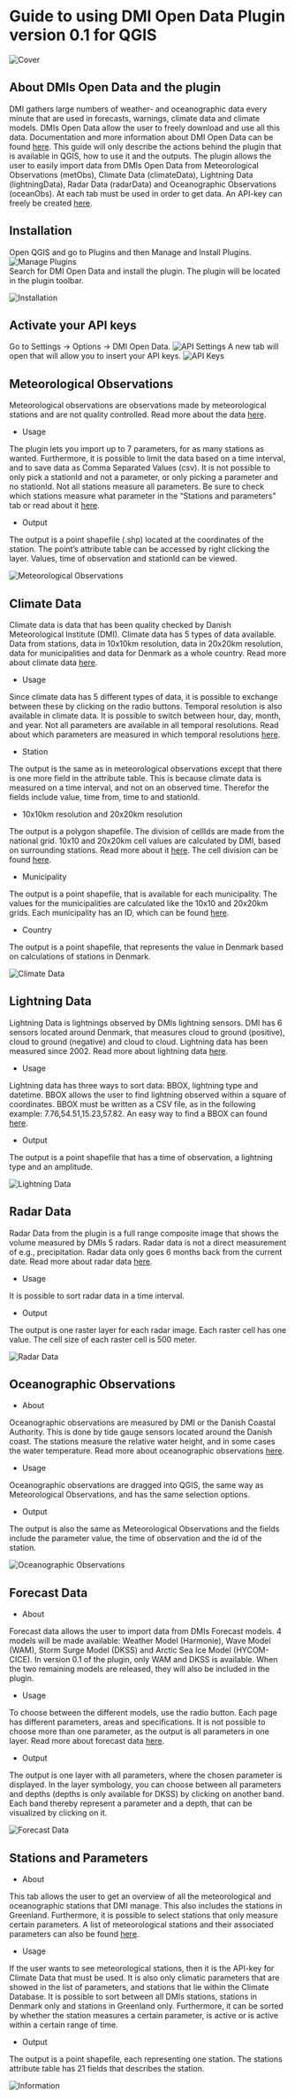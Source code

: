 # Guide to using DMI Open Data Plugin version 0.1 for QGIS

![Cover](guide%20image/cover.png)

## About DMIs Open Data and the plugin

DMI gathers large numbers of weather- and oceanographic data every minute that are used in forecasts, warnings, climate data and climate models. DMIs Open Data allow the user to freely download and use all this data. Documentation and more information about DMI Open Data can be found [here](https://confluence.govcloud.dk/display/FDAPI/Danish+Meteorological+Institute+-+Open+Data). 
This guide will only describe the actions behind the plugin that is available in QGIS, how to use it and the outputs. 
The plugin allows the user to easily import data from DMIs Open Data from Meteorological Observations (metObs), Climate Data (climateData), Lightning Data (lightningData), Radar Data (radarData) and Oceanographic Observations (oceanObs). At each tab must be used in order to get data. An API-key can freely be created [here](https://confluence.govcloud.dk/display/FDAPI/User+Creation). 

## Installation

Open QGIS and go to Plugins and then Manage and Install Plugins. ![Manage Plugins](guide%20image/plugin_installer.png)  
Search for DMI Open Data and install the plugin. The plugin will be located in the plugin toolbar.

![Installation](guide%20image/installl.png)

## Activate your API keys

Go to Settings &rarr; Options &rarr; DMI Open Data. 
![API Settings](guide%20image/api_setting.png)
A new tab will open that will allow you to insert your API keys.
![API Keys](guide%20image/api_keys.png)

## Meteorological Observations

Meteorological observations are observations made by meteorological stations and are not quality controlled. Read more about the data [here](https://confluence.govcloud.dk/display/FDAPI/Meteorological+Observation). 
 - Usage

The plugin lets you import up to 7 parameters, for as many stations as wanted. Furthermore, it is possible to limit the data based on a time interval, and to save data as Comma Separated Values (csv).
It is not possible to only pick a stationId and not a parameter, or only picking a parameter and no stationId. Not all stations measure all parameters. Be sure to check which stations measure what parameter in the “Stations and parameters” tab or read about it [here](https://confluence.govcloud.dk/pages/viewpage.action?pageId=53086560). 
 - Output

The output is a point shapefile (.shp) located at the coordinates of the station. The point’s attribute table can be accessed by right clicking the layer. Values, time of observation and stationId can be viewed. 

![Meteorological Observations](guide%20image/metobs.png)

## Climate Data

Climate data is data that has been quality checked by Danish Meteorological Institute (DMI). Climate data has 5 types of data available. Data from stations, data in 10x10km resolution, data in 20x20km resolution, data for municipalities and data for Denmark as a whole country. Read more about climate data [here](https://confluence.govcloud.dk/display/FDAPI/Climate+data).
 - Usage

Since climate data has 5 different types of data, it is possible to exchange between these by clicking on the radio buttons. Temporal resolution is also available in climate data. It is possible to switch between hour, day, month, and year. Not all parameters are available in all temporal resolutions. Read about which parameters are measured in which temporal resolutions [here](https://confluence.govcloud.dk/pages/viewpage.action?pageId=41717444).
 - Station

The output is the same as in meteorological observations except that there is one more field in the attribute table. This is because climate data is measured on a time interval, and not on an observed time. Therefor the fields include value, time from, time to and stationId.  
 - 10x10km resolution and 20x20km resolution

The output is a polygon shapefile. The division of cellIds are made from the national grid. 10x10 and 20x20km cell values are calculated by DMI, based on surrounding stations. Read more about it [here](https://confluence.govcloud.dk/pages/viewpage.action?pageId=41718900). The cell division can be found [here](https://confluence.govcloud.dk/pages/viewpage.action?pageId=41718900). 
 - Municipality 

The output is a point shapefile, that is available for each municipality. The values for the municipalities are calculated like the 10x10 and 20x20km grids. Each municipality has an ID, which can be found [here](https://danmarksadresser.dk/adressedata/kodelister/kommunekodeliste).
 - Country

The output is a point shapefile, that represents the value in Denmark based on calculations of stations in Denmark. 

![Climate Data](guide%20image/climate.png)

## Lightning Data

Lightning Data is lightnings observed by DMIs lightning sensors. DMI has 6 sensors located around Denmark, that measures cloud to ground (positive), cloud to ground (negative) and cloud to cloud. Lightning data has been measured since 2002. Read more about lightning data [here](https://confluence.govcloud.dk/display/FDAPI/Lightning+data).
 - Usage

Lightning data has three ways to sort data: BBOX, lightning type and datetime. 
BBOX allows the user to find lightning observed within a square of coordinates. BBOX must be written as a CSV file, as in the following example: 7.76,54.51,15.23,57.82. An easy way to find a BBOX can found [here](https://boundingbox.klokantech.com/). 
 - Output 

The output is a point shapefile that has a time of observation, a lightning type and an amplitude.

![Lightning Data](guide%20image/lightning.png)

## Radar Data

Radar Data from the plugin is a full range composite image that shows the volume measured by DMIs 5 radars. Radar data is not a direct measurement of e.g., precipitation. Radar data only goes 6 months back from the current date. Read more about radar data [here](https://confluence.govcloud.dk/display/FDAPI/Radar+Data).
 - Usage

It is possible to sort radar data in a time interval. 
 - Output

The output is one raster layer for each radar image. Each raster cell has one value. The cell size of each raster cell is 500 meter. 

![Radar Data](guide%20image/radar.png)

## Oceanographic Observations

 - About

Oceanographic observations are measured by DMI or the Danish Coastal Authority. This is done by tide gauge sensors located around the Danish coast. The stations measure the relative water height, and in some cases the water temperature. Read more about oceanographic observations [here](https://confluence.govcloud.dk/display/FDAPI/Oceanographic+Observation).
 - Usage

Oceanographic observations are dragged into QGIS, the same way as Meteorological Observations, and has the same selection options. 
 - Output

The output is also the same as Meteorological Observations and the fields include the parameter value, the time of observation and the id of the station. 

![Oceanographic Observations](guide%20image/ocean.png)

## Forecast Data

 - About

Forecast data allows the user to import data from DMIs Forecast models. 4 models will be made available: Weather Model (Harmonie), Wave Model (WAM), Storm Surge Model (DKSS) and Arctic Sea Ice Model (HYCOM-CICE). In version 0.1 of the plugin, only WAM and DKSS is available. When the two remaining models are released, they will also be included in the plugin. 
 - Usage

To choose between the different models, use the radio button. Each page has different parameters, areas and specifications. It is not possible to choose more than one parameter, as the output is all parameters in one layer. Read more about forecast data [here](https://confluence.govcloud.dk/display/FDAPI/Forecast+Data). 
 - Output

The output is one layer with all parameters, where the chosen parameter is displayed. In the layer symbology, you can choose between all parameters and depths (depths is only available for DKSS) by clicking on another band. Each band thereby represent a parameter and a depth, that can be visualized by clicking on it. 

![Forecast Data](guide%20image/forecast.png)

## Stations and Parameters

- About

This tab allows the user to get an overview of all the meteorological and oceanographic stations that DMI manage. This also includes the stations in Greenland. Furthermore, it is possible to select stations that only measure certain parameters. A list of meteorological stations and their associated parameters can also be found [here](https://confluence.govcloud.dk/pages/viewpage.action?pageId=53086560).
- Usage

If the user wants to see meteorological stations, then it is the API-key for Climate Data that must be used. It is also only climatic parameters that are showed in the list of parameters, and stations that lie within the Climate Database. It is possible to sort between all DMIs stations, stations in Denmark only and stations in Greenland only. Furthermore, it can be sorted by whether the station measures a certain parameter, is active or is active within a certain range of time. 
- Output

The output is a point shapefile, each representing one station. The stations attribute table has 21 fields that describes the station.

![Information](guide%20image/information.png)
